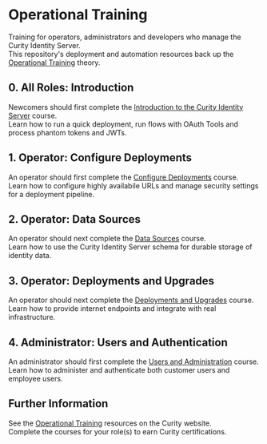 # Operational Training

Training for operators, administrators and developers who manage the Curity Identity Server.\
This repository's deployment and automation resources back up the [Operational Training](https://curity.io/training/) theory.

## 0. All Roles: Introduction

Newcomers should first complete the [Introduction to the Curity Identity Server](https://curity.io/training/introduction-to-curity/) course.\
Learn how to run a quick deployment, run flows with OAuth Tools and process phantom tokens and JWTs.

## 1. Operator: Configure Deployments

An operator should first complete the [Configure Deployments](https://curity.io/training/configure-deployments) course.\
Learn how to configure highly availabile URLs and manage security settings for a deployment pipeline.

## 2. Operator: Data Sources

An operator should next complete the [Data Sources](https://curity.io/training/data-sources) course.\
Learn how to use the Curity Identity Server schema for durable storage of identity data.

## 3. Operator: Deployments and Upgrades

An operator should next complete the [Deployments and Upgrades](https://curity.io/training/deployments-and-upgrades) course.\
Learn how to provide internet endpoints and integrate with real infrastructure.

## 4. Administrator: Users and Authentication

An administrator should first complete the [Users and Administration](https://curity.io/training/users-and-authentication) course.\
Learn how to administer and authenticate both customer users and employee users.

## Further Information

See the [Operational Training](https://curity.io/training/) resources on the Curity website.\
Complete the courses for your role(s) to earn Curity certifications.
